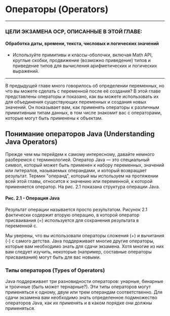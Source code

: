 # Операторы (Operators)

---
### ЦЕЛИ ЭКЗАМЕНА OCP, ОПИСАННЫЕ В ЭТОЙ ГЛАВЕ:

#### Обработка даты, времени, текста, числовых и логических значений

+ Используйте примитивы и классы-оболочки, включая Math API, круглые скобки, продвижение (возможно приведение) типов 
и приведение типов для вычисления арифметических и логических выражений.
---

В предыдущей главе много говорилось об определении переменных, но что вы можете сделать с переменной после её создания?
В этой главе представлены операторы и показано, как вы можете использовать их для объединения существующих переменных 
и создания новых значений. Он показывает вам, как применять операторы к различным примитивным типам данных, в том 
числе знакомит вас с операторами, которые могут быть применены к объектам.

## Понимание операторов Java (Understanding Java Operators)

Прежде чем мы перейдем к самому интересному, давайте немного разберемся с терминологией. Оператор Java — это 
специальный символ, который может быть применен к набору переменных, значений или литералов, называемых операндами, 
и который возвращает результат. Термин "операнд", который мы используем на протяжении всей этой главы, относится к 
значению или переменной, к которой применяется оператор. На рис. 2.1 показана структура операции Java.

#### Рис. 2.1 - Операция Java

Результат операции называется просто результатом. Рисунок 2.1 фактически содержит вторую операцию, в которой оператор 
присваивания (=) используется для сохранения результата в переменной c.

Мы уверены, что вы использовали операторы сложения (+) и вычитания (-) с самого детства. Java поддерживает многие 
другие операторы, которые вам необходимо знать для сдачи экзамена. Хотя многие из них вам следует изучить, некоторые 
(например, составные операторы присваивания) могут быть для вас новыми.

### Типы операторов (Types of Operators) 

Java поддерживает три разновидности операторов: унарные, бинарные и троичные (быть может тернарные?). Эти типы 
операторов могут применяться к одному, двум или трем операндам соответственно. Для сдачи экзамена вам необходимо знать 
определенное подмножество операторов Java, как их применять и в каком порядке они должны применяться.